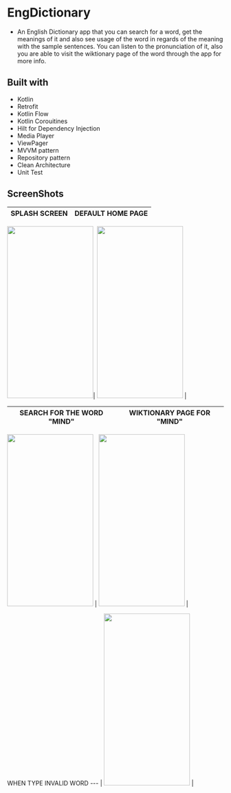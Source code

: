 # EngDictionary

- An English Dictionary app that you can search for a word, get the meanings of it and also see usage of the word in regards of the meaning with the sample sentences. You can listen to the pronunciation of it, also you are able to visit the wiktionary page of the word through the app for more info.
 
## Built with

- Kotlin
- Retrofit
- Kotlin Flow
- Kotlin Corouitines
- Hilt for Dependency Injection
- Media Player
- ViewPager
- MVVM pattern
- Repository pattern
- Clean Architecture
- Unit Test

## ScreenShots

SPLASH SCREEN | DEFAULT HOME PAGE |
--- | --- |

<img width="200" height="400" src="https://github.com/melikegoren/EngDictionary/assets/79282676/a0fb30b8-fe93-404f-954e-e7150b34557d">| <img width="200" height="400" src="https://github.com/melikegoren/EngDictionary/assets/79282676/1bf52c07-346c-45fd-a378-99d5868eed98" >  |

SEARCH FOR THE WORD "MIND" | WIKTIONARY PAGE FOR "MIND"  
--- | --- |

<img width="200" height="400" src="https://github.com/melikegoren/EngDictionary/assets/79282676/109456e5-ebb7-4f1f-9889-beb9c386d5c3"> |  <img width="200" height="400" src="https://github.com/melikegoren/EngDictionary/assets/79282676/58ddc3b2-00d9-4041-9ab0-8a0798befa92"> |

WHEN TYPE INVALID WORD 
--- |
<img width="200" height="400" src="https://github.com/melikegoren/EngDictionary/assets/79282676/6da13eda-32e2-4a39-9154-7868f794ca2c"> |




  
